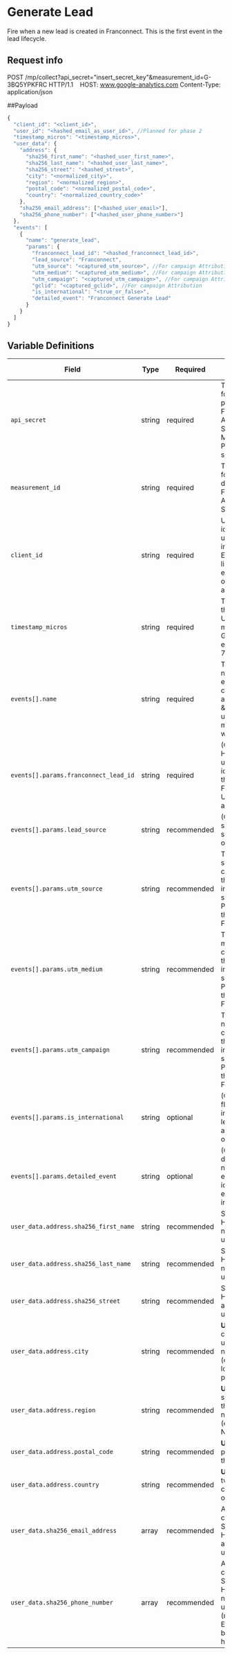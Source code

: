 # Generate Lead

Fire when a new lead is created in Franconnect. This is the first event in the lead lifecycle.

## Request info
POST /mp/collect?api_secret="insert_secret_key"&measurement_id=G-3BQ5YPKFRC HTTP/1.1   
HOST: www.google-analytics.com
Content-Type: application/json

##Payload

```js
{
  "client_id": "<client_id>",
  "user_id": "<hashed_email_as_user_id>", //Planned for phase 2
  "timestamp_micros": "<timestamp_micros>",
  "user_data": {
    "address": {
      "sha256_first_name": "<hashed_user_first_name>",
      "sha256_last_name": "<hashed_user_last_name>",
      "sha256_street": "<hashed_street>",
      "city": "<normalized_city>",
      "region": "<normalized_region>",
      "postal_code": "<normalized_postal_code>",
      "country": "<normalized_country_code>"
    },
    "sha256_email_address": ["<hashed_user_email>"],
    "sha256_phone_number": ["<hashed_user_phone_number>"]
  },
  "events": [
    {
      "name": "generate_lead",
      "params": {
        "franconnect_lead_id": "<hashed_franconnect_lead_id>",
        "lead_source": "Franconnect",
        "utm_source": "<captured_utm_source>", //For campaign Attribution
        "utm_medium": "<captured_utm_medium>", //For campaign Attribution
        "utm_campaign": "<captured_utm_campaign>", //For campaign Attribution
        "gclid": "<captured_gclid>", //For campaign Attribution
        "is_international": "<true_or_false>",
        "detailed_event": "Franconnect Generate Lead"
      }
    }
  ]
}

```

## Variable Definitions

|Field|Type|Required|Description|Example|Pattern|Min Length|Max Length|Minimum|Maximum|Multiple Of|
|---|---|---|---|---|---|---|---|---|---|---|
|`api_secret`|string|required|The API secret for the GA4 property. Found in GA4 Admin: Data Streams > Measurement Protocol API secrets.|`fKhnzB9URSqghrauTtjGMw`|||||||
|`measurement_id`|string|required|The identifier for the GA4 data stream. Found in GA4 Admin: Data Streams.|`G-3BQ5YPKFRC`|||||||
|`client_id`|string|required|Unique identifier for a user/client instance. Essential for linking offline events to online user activity.|`1704286278.1678886400`|||||||
|`timestamp_micros`|string|required|Timestamp of the event in Unix epoch microseconds. GA4 accepts events up to 72 hours old.|`1678886400000000`|||||||
|`events[].name`|string|required|The custom name for your event. Max 40 chars, alphanumeric & underscores, must start with a letter.|`generate_lead`|`^[a-zA-Z][a-zA-Z0-9_]*$`||40||||
|`events[].params.franconnect_lead_id`|string|required|(Custom) Hashed unique identifier for the lead in Franconnect. Useful for analysis.|`<hashed_franconnect_lead_id>`|||100||||
|`events[].params.lead_source`|string|recommended|(Custom) The specific source system of the lead.|`Franconnect`|||100||||
|`events[].params.utm_source`|string|recommended|The campaign source, captured from the user's initial online session. Passed through to Franconnect.|`google`|||100||||
|`events[].params.utm_medium`|string|recommended|The campaign medium, captured from the user's initial online session. Passed through to Franconnect.|`cpc`|||100||||
|`events[].params.utm_campaign`|string|recommended|The campaign name, captured from the user's initial online session. Passed through to Franconnect.|`spring_sale`|||100||||
|`events[].params.is_international`|string|optional|(Custom) A flag to identify international leads. Send as a string "true" or "false".|`false`|||100||||
|`events[].params.detailed_event`|string|optional|(Custom) A descriptive name for easily identifying the event source in GA4.|`Franconnect Generate Lead`|||100||||
|`user_data.address.sha256_first_name`|string|recommended|SHA-256 Hashed first name of the user.|`<hashed_value>`|`^[a-fA-F0-9]{64}$`|64|64||||
|`user_data.address.sha256_last_name`|string|recommended|SHA-256 Hashed last name of the user.|`<hashed_value>`|`^[a-fA-F0-9]{64}$`|64|64||||
|`user_data.address.sha256_street`|string|recommended|SHA-256 Hashed street address of the user.|`<hashed_value>`|`^[a-fA-F0-9]{64}$`|64|64||||
|`user_data.address.city`|string|recommended|**Unhashed** city of the user, normalized (e.g., lowercase, no punctuation).|`new york`|||||||
|`user_data.address.region`|string|recommended|**Unhashed** state/region of the user, normalized (e.g., 'ny' for New York).|`ny`|||||||
|`user_data.address.postal_code`|string|recommended|**Unhashed** postal code of the user.|`10011`|||||||
|`user_data.address.country`|string|recommended|**Unhashed** two-letter ISO country code of the user.|`us`|||||||
|`user_data.sha256_email_address`|array|recommended|Array containing the SHA-256 Hashed email address of the user.|`["<hashed_email>"]`|||||||
|`user_data.sha256_phone_number`|array|recommended|Array containing the SHA-256 Hashed phone number of the user (normalized to E.164 format before hashing).|`["<hashed_phone_number>"]`|||||||








